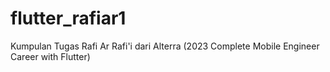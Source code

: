 # flutter_rafiar1
Kumpulan Tugas Rafi Ar Rafi'i dari Alterra (2023 Complete Mobile Engineer Career with Flutter)
